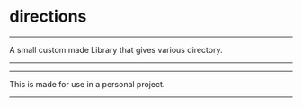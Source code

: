 # directions

_________________________________________________________
A small custom made Library that gives various directory.
_________________________________________________________




_________________________________________________________
This is made for use in a personal project.
_________________________________________________________
